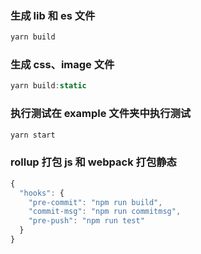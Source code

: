 ###  生成 lib 和 es 文件
```js
yarn build
```
### 生成 css、image 文件
```js
yarn build:static
```
### 执行测试在 example 文件夹中执行测试
```js
yarn start
```
### rollup 打包 js 和 webpack 打包静态

```js
{
  "hooks": {
    "pre-commit": "npm run build",
    "commit-msg": "npm run commitmsg",
    "pre-push": "npm run test"
  }
}

```
